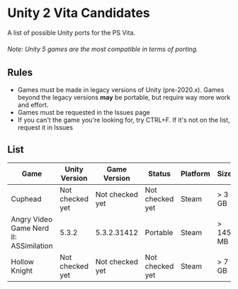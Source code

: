 # Unity 2 Vita Candidates
A list of possible Unity ports for the PS Vita.
###### Note: Unity 5 games are the most compatible in terms of porting.

## Rules
- Games must be made in legacy versions of Unity (pre-2020.x). Games beyond the legacy versions **may** be portable, but require way more work and effort.
- Games must be requested in the Issues page
- If you can't the game you're looking for, try CTRL+F. If it's not on the list, request it in Issues

## List

| Game                                    | Unity Version    | Game Version       | Status              | Platform       | Size        |
|-----------------------------------------|------------------|--------------------|---------------------|----------------|-------------|
| Cuphead                                 | Not checked yet  | Not checked yet    | Not checked yet     | Steam          | > 3 GB      |
| Angry Video Game Nerd II: ASSimilation  | 5.3.2            | 5.3.2.31412        | Portable            | Steam          | > 145 MB    |
| Hollow Knight                           | Not checked yet  | Not checked yet    | Not checked yet     | Steam          | > 7 GB      |
